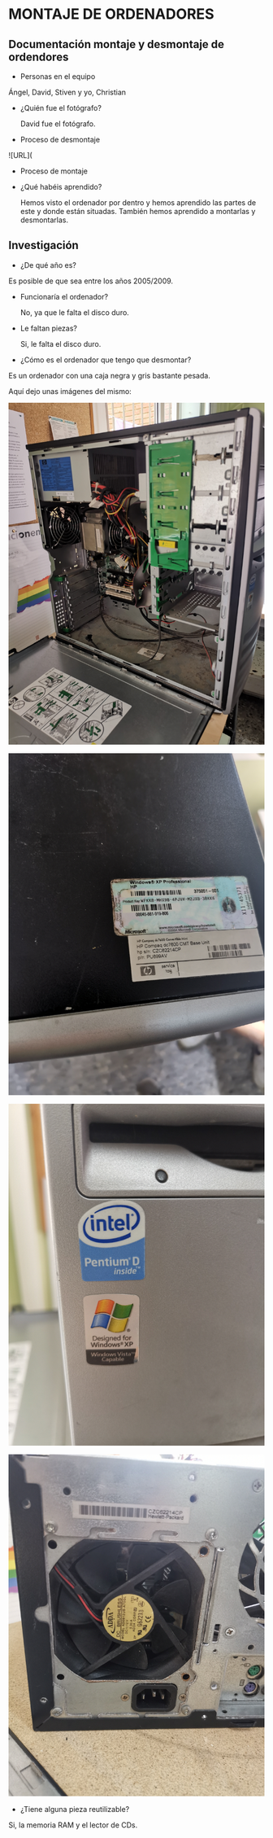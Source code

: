 
#                                             MONTAJE DE ORDENADORES



## Documentación montaje y desmontaje de ordendores

- Personas en el equipo

 Ángel, David, Stiven y yo, Christian
 
 - ¿Quién fue el fotógrafo?

   David fue el fotógrafo.
  
  
 - Proceso de desmontaje 

![URL](


 - Proceso de montaje



 - ¿Qué habéis aprendido? 

   Hemos visto el ordenador por dentro y hemos aprendido las partes de este y donde están situadas. También hemos aprendido a montarlas y desmontarlas.











































## Investigación

- ¿De qué año es?

 Es posible de que sea entre los años 2005/2009. 

- Funcionaría el ordenador?

  No, ya que le falta el disco duro.
  
 - Le faltan piezas? 

   Si, le falta el disco duro.

- ¿Cómo es el ordenador que tengo que desmontar?

 Es un ordenador con una caja negra y gris bastante pesada.
 
 Aquí dejo unas imágenes del mismo:

![URL](https://github.com/DavidMenCam/1er-trimestre/blob/main/IMG_20210929_114820.jpg)

![URL](https://github.com/DavidMenCam/1er-trimestre/blob/main/IMG_20210929_114922.jpg)

![URL](https://github.com/DavidMenCam/1er-trimestre/blob/main/IMG_20210929_114925.jpg)

![URL](https://github.com/DavidMenCam/1er-trimestre/blob/main/IMG_20210929_115323.jpg)


- ¿Tiene alguna pieza reutilizable?

 Si, la memoria RAM y el lector de CDs.




